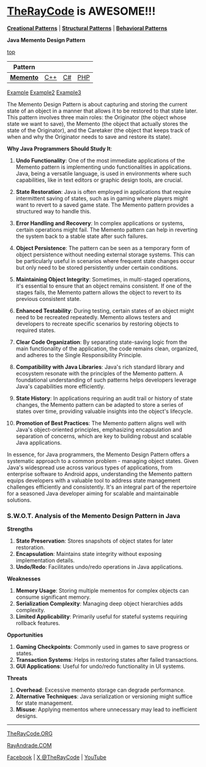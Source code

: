 # [TheRayCode](../../../README.md) is AWESOME!!!

**[Creational Patterns](../../Creational/README.md)** | **[Structural Patterns](../../Structural/README.md)** | **[Behavioral Patterns](../README.md)**

**Java Memento Design Pattern**

[top](../README.md)

|Pattern|   |   |   |
|---|---|---|---|
| [**Memento**](README.md) | [C++](../../../CPP/Behavioral/Memento/README.md) | [C#](../../../Csharp/Behavioral/Memento/README.md) | [PHP](../../../PHP/Behavioral/Memento/README.md) |

[Example](Example/README.md) [Example2](Example2/README.md)  [Example3](Example3/README.md)

The Memento Design Pattern is about capturing and storing the current state of an object in a manner that allows it to be restored to that state later. This pattern involves three main roles: the Originator (the object whose state we want to save), the Memento (the object that actually stores the state of the Originator), and the Caretaker (the object that keeps track of when and why the Originator needs to save and restore its state).

**Why Java Programmers Should Study It**:

1. **Undo Functionality**: One of the most immediate applications of the Memento pattern is implementing undo functionalities in applications. Java, being a versatile language, is used in environments where such capabilities, like in text editors or graphic design tools, are crucial.

2. **State Restoration**: Java is often employed in applications that require intermittent saving of states, such as in gaming where players might want to revert to a saved game state. The Memento pattern provides a structured way to handle this.

3. **Error Handling and Recovery**: In complex applications or systems, certain operations might fail. The Memento pattern can help in reverting the system back to a stable state after such failures.

4. **Object Persistence**: The pattern can be seen as a temporary form of object persistence without needing external storage systems. This can be particularly useful in scenarios where frequent state changes occur but only need to be stored persistently under certain conditions.

5. **Maintaining Object Integrity**: Sometimes, in multi-staged operations, it's essential to ensure that an object remains consistent. If one of the stages fails, the Memento pattern allows the object to revert to its previous consistent state.

6. **Enhanced Testability**: During testing, certain states of an object might need to be recreated repeatedly. Memento allows testers and developers to recreate specific scenarios by restoring objects to required states.

7. **Clear Code Organization**: By separating state-saving logic from the main functionality of the application, the code remains clean, organized, and adheres to the Single Responsibility Principle.

8. **Compatibility with Java Libraries**: Java's rich standard library and ecosystem resonate with the principles of the Memento pattern. A foundational understanding of such patterns helps developers leverage Java's capabilities more efficiently.

9. **State History**: In applications requiring an audit trail or history of state changes, the Memento pattern can be adapted to store a series of states over time, providing valuable insights into the object's lifecycle.

10. **Promotion of Best Practices**: The Memento pattern aligns well with Java's object-oriented principles, emphasizing encapsulation and separation of concerns, which are key to building robust and scalable Java applications.

In essence, for Java programmers, the Memento Design Pattern offers a systematic approach to a common problem - managing object states. Given Java's widespread use across various types of applications, from enterprise software to Android apps, understanding the Memento pattern equips developers with a valuable tool to address state management challenges efficiently and consistently. It's an integral part of the repertoire for a seasoned Java developer aiming for scalable and maintainable solutions.

### **S.W.O.T. Analysis of the Memento Design Pattern in Java**

**Strengths**  
1. **State Preservation**: Stores snapshots of object states for later restoration.  
2. **Encapsulation**: Maintains state integrity without exposing implementation details.  
3. **Undo/Redo**: Facilitates undo/redo operations in Java applications.

**Weaknesses**  
1. **Memory Usage**: Storing multiple mementos for complex objects can consume significant memory.  
2. **Serialization Complexity**: Managing deep object hierarchies adds complexity.  
3. **Limited Applicability**: Primarily useful for stateful systems requiring rollback features.

**Opportunities**  
1. **Gaming Checkpoints**: Commonly used in games to save progress or states.  
2. **Transaction Systems**: Helps in restoring states after failed transactions.  
3. **GUI Applications**: Useful for undo/redo functionality in UI systems.

**Threats**  
1. **Overhead**: Excessive memento storage can degrade performance.  
2. **Alternative Techniques**: Java serialization or versioning might suffice for state management.  
3. **Misuse**: Applying mementos where unnecessary may lead to inefficient designs.

---


[TheRayCode.ORG](https://www.TheRayCode.org)

[RayAndrade.COM](https://www.RayAndrade.com)

[Facebook](https://www.facebook.com/TheRayCode/) | [X @TheRayCode](https://www.x.com/TheRayCode/) | [YouTube](https://www.youtube.com/TheRayCode/)
